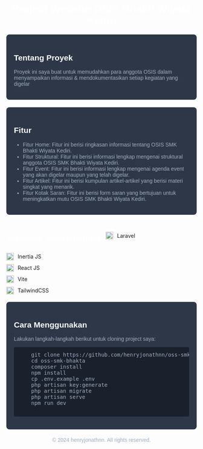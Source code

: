 <h1 align="center" style="color: #ffffff; font-family: 'Arial', sans-serif;">Project Website OSIS Bhakti Wiyata Kediri</h1>

<div style="background-color: #2d3748; border-radius: 8px; padding: 20px; margin: 20px 0;">
  <h2 style="color: #ffffff; font-family: 'Arial', sans-serif;">Tentang Proyek</h2>
  <p style="color: #a0aec0; font-family: 'Arial', sans-serif;">
  Proyek ini saya buat untuk memudahkan para anggota OSIS dalam menyampaikan informasi & mendokumentasikan setiap kegiatan yang digelar
  </p>
</div>

<div style="background-color: #2d3748; border-radius: 8px; padding: 20px; margin: 20px 0;">
  <h2 style="color: #ffffff; font-family: 'Arial', sans-serif;">Fitur</h2>
  <ul style="color: #a0aec0; font-family: 'Arial', sans-serif;">
    <li>Fitur Home: Fitur ini berisi ringkasan informasi tentang OSIS SMK Bhakti Wiyata Kediri.</li>
    <li>Fitur Struktural: Fitur ini berisi informasi lengkap mengenai struktural anggota OSIS SMK Bhakti Wiyata Kediri.</li>
    <li>Fitur Event: Fitur ini berisi informasi lengkap mengenai agenda event yang akan digelar maupun yang telah digelar.</li>
    <li>Fitur Artikel: Fitur ini berisi kumpulan artikel-artikel yang berisi materi singkat yang menarik.</li>
    <li>Fitur Kotak Saran: Fitur ini berisi form saran yang bertujuan untuk meningkatkan mutu OSIS SMK Bhakti Wiyata Kediri.</li>
  </ul>
</div>

<div style="display: flex; align-items: center; margin-bottom: 10px;">
  <h2 style="color: #ffffff; font-family: 'Arial', sans-serif;">Teknologi yang digunakan</h2>
  <img src="https://laravel.com/img/logomark.min.svg" alt="Laravel" width="20" height="20" style="margin-right: 10px;">
  <span>Laravel</span>
</div>
<div style="display: flex; align-items: center; margin-bottom: 10px;">
  <img src="https://avatars.githubusercontent.com/u/47703742?s=200&v=4" alt="Inertia" width="20" height="20" style="margin-right: 10px;">
  <span>Inertia JS</span>
</div>
<div style="display: flex; align-items: center; margin-bottom: 10px;">
  <img src="https://upload.wikimedia.org/wikipedia/commons/a/a7/React-icon.svg" alt="React" width="20" height="20" style="margin-right: 10px;">
  <span>React JS</span>
</div>
<div style="display: flex; align-items: center; margin-bottom: 10px;">
  <img src="https://vitejs.dev/logo.svg" alt="Vite" width="20" height="20" style="margin-right: 10px;">
  <span>Vite</span>
</div>
<div style="display: flex; align-items: center; margin-bottom: 10px;">
  <img src="https://upload.wikimedia.org/wikipedia/commons/d/d5/Tailwind_CSS_Logo.svg" alt="TailwindCSS" width="20" height="20" style="margin-right: 10px;">
  <span>TailwindCSS</span>
</div>

<div style="background-color: #2d3748; border-radius: 8px; padding: 20px; margin: 20px 0;">
  <h2 style="color: #ffffff; font-family: 'Arial', sans-serif;">Cara Menggunakan</h2>
  <p style="color: #a0aec0; font-family: 'Arial', sans-serif;">
    Lakukan langkah-langkah berikut untuk cloning project saya:
  </p>
  <pre style="background-color: #1a202c; border-radius: 4px; padding: 12px; color: #a0aec0;">
    git clone https://github.com/henryjonathnn/oss-smk-bhakta.git
    cd oss-smk-bhakta
    composer install
    npm install
    cp .env.example .env
    php artisan key:generate
    php artisan migrate
    php artisan serve
    npm run dev
  </pre>
</div>

<p align="center" style="color: #a0aec0; font-family: 'Arial', sans-serif; margin-top: 20px;">
  © 2024 henryjonathnn. All rights reserved.
</p>
